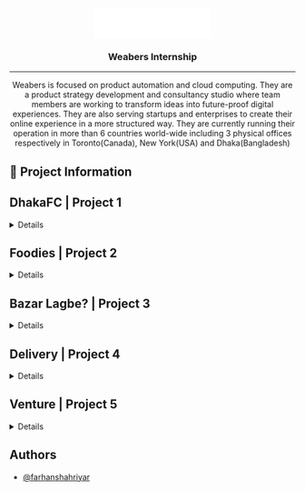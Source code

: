 

<p align="center">
  <a href="" rel="noopener" align="center">
   <img src="Weabers Logo.png"
   alt="Project logo" align="center" >
 </a>
</p>


<h3 align="center">Weabers Internship</h3>

---
<p align="center">Weabers is focused on product automation and cloud computing. They are a product strategy development and consultancy studio where team members are working to transform ideas into future-proof digital experiences. They are also serving startups and enterprises to create their online experience in a more structured way. They are currently running their operation in more than 6 countries world-wide including 3 physical offices respectively in Toronto(Canada), New York(USA) and Dhaka(Bangladesh)</p>


## 📝 Project Information

## DhakaFC | Project 1
<details>
DhakaFC is a responsive fast food website, lets you order noodles, burgers, chicken, and more from home. Our UI makes ordering your favorite foods simple.

## Technology

**Client:** HTML5, CSS3, JS


## Github

- [@Project 1](https://github.com/farhanshahriyar/dhakafc)
</details>


## Foodies | Project 2
<details>
Foodies is a site dedicated to quick meals. This shop has a wide selection of tasty salads and other dishes.
  
## Technology

**Client:** HTML5, CSS3, JS


## Github

- [@Project 2](https://github.com/farhanshahriyar/foodies)
</details>
  
## Bazar Lagbe? | Project 3
<details>
Bazar Lagbe is a responsive web app for ordering fresh produce, poultry, and more from home. BazarLagbe's straightforward UI makes finding favorites easy.
  
## Technology

**Client:** ReactJS, CSS3


## Github

- [@Project 3](https://github.com/farhanshahriyar/bazarlagbe)
</details>

## Delivery | Project 4
<details>
Delivery app is an order delivery apps are mobile apps that let users order food or other things from nearby restaurants or businesses. These apps allow users to quickly explore menus, choose items, and place orders.
  
## Technology
  
**Client:** ReactJS, CSS3


## Github

- [@Project 4](https://github.com/farhanshahriyar/Deliveryoo)
</details>

## Venture | Project 5
<details>
Venture Shop web app is a React-based e-commerce site featuring anonymous login, sign-up, cart, wishlist, and more. Firebase was utilized for all of the above, plus file storage, user authentication, and product information.
  
## Technology
  
**Client:** ReactJS, CSS3


## Github

- [@Project 5](https://github.com/farhanshahriyar/Venture-Shop)
</details>

## Authors

- [@farhanshahriyar](https://github.com/farhanshahriyar)


